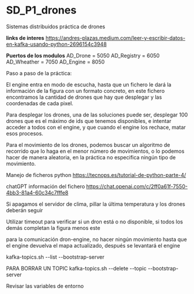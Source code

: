 # SD_P1_drones
Sistemas distribuidos práctica de drones

**links de interes**
https://andres-plazas.medium.com/leer-y-escribir-datos-en-kafka-usando-python-2696154c3948

**Puertos de los modulos**
AD_Drone = 5050
AD_Registry = 6050
AD_Wheather = 7050
AD_Engine = 8050

Paso a paso de la práctica:

El engine entra en modo de escucha, hasta que un fichero le dará la información de la figura con un formato concreto,
en este fichero encontramos la cantidad de drones que hay que desplegar y las coordenadas de cada pixel.

Para desplegar los drones, una de las soluciones puede ser, desplegar 100 drones que es el máximo de ids que tenemos disponibles, e intentar acceder a todos con el engine, y que cuando el engine los rechace, matar esos procesos.

Para el movimiento de los drones, podemos buscar un algoritmo de recorrido que lo haga en el menor número de movimientos, o lo podemos hacer de manera aleatoria, en la práctica no especifica ningún tipo de movimiento.

Manejo de ficheros python
https://tecnops.es/tutorial-de-python-parte-4/

chatGPT información del fichero
https://chat.openai.com/c/2ff0a61f-7550-4bb3-81a4-60c34c7fffe8


Si apagamos el servidor de clima, pillar la última temperatura y los drones deberán seguir

Utilizar timeout para verificar si un dron está o no disponible, si todos los demás completan la figura menos este

para la comunicación dron-engine, no hacer ningún movimiento hasta que el engine devuelva el mapa actualizado, después se levantará el engine


kafka-topics.sh --list --bootstrap-server <tu-servidor-kafka>


PARA BORRAR UN TOPIC 
kafka-topics.sh --delete --topic <nombre-del-topico> --bootstrap-server <tu-servidor-kafka>


Revisar las variables de entorno
